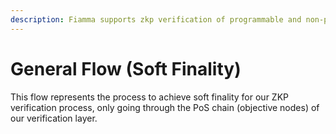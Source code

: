 ```yaml
---
description: Fiamma supports zkp verification of programmable and non-programmable chains
---
```


# General Flow (Soft Finality)

This flow represents the process to achieve soft finality for our ZKP verification process, only going through the PoS chain (objective nodes) of our verification layer.
